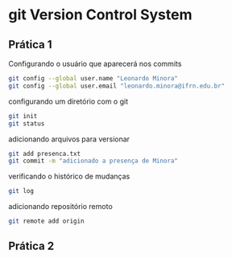 

# [](#header-1) git Version Control System 

## [](#header-2) Prática 1

Configurando o usuário que aparecerá nos commits
```sh
git config --global user.name "Leonardo Minora"
git config --global user.email "leonardo.minora@ifrn.edu.br"
```

configurando um diretório com o git
```sh
git init
git status
```

adicionando arquivos para versionar
```sh
git add presenca.txt
git commit -m "adicionado a presença de Minora"
```

verificando o histórico de mudanças
```sh
git log
```

adicionando repositório remoto
```sh
git remote add origin 
```

## [](#header-2) Prática 2